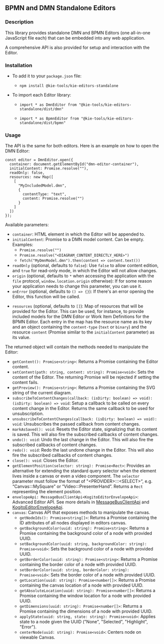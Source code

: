 ## BPMN and DMN Standalone Editors

### Description

This library provides standalone DMN and BPMN Editors (one all-in-one JavaScript file each) that can be embedded into any web application.

A comprehensive API is also provided for setup and interaction with the Editor.

### Installation

- To add it to your `package.json` file:

  - `npm install @kie-tools/kie-editors-standalone`

- To import each Editor library:

  - `import * as DmnEditor from "@kie-tools/kie-editors-standalone/dist/dmn"`

  - `import * as BpmnEditor from "@kie-tools/kie-editors-standalone/dist/bpmn"`

### Usage

The API is the same for both editors. Here is an example on how to open the DMN Editor:

```
const editor = DmnEditor.open({
  container: document.getElementById("dmn-editor-container"),
  initialContent: Promise.resolve(""),
  readOnly: false,
  resources: new Map([
    [
      "MyIncludedModel.dmn",
      {
        contentType: "text",
        content: Promise.resolve("")
      }
    ]
  ])
});
```

Available parameters:

- `container`: HTML element in which the Editor will be appended to.
- `initialContent`: Promise to a DMN model content. Can be empty. Examples:
  - `Promise.resolve("")`
  - `Promise.resolve("<DIAGRAM_CONTENT_DIRECTLY_HERE>")`
  - `fetch("MyDmnModel.dmn").then(content => content.text())`
- `readOnly` (optional, defaults to `false`): Use `false` to allow content edition, and `true` for read-only mode, in which the Editor will not allow changes.
- `origin` (optional, defaults to `*` when accessing the application with the `file` protocol, `window.location.origin` otherwise): If for some reason your application needs to change this parameter, you can use it.
- `onError` (optional, defaults to `() => {}`): If there's an error opening the Editor, this function will be called.

* `resources` (optional, defaults to `[]`): Map of resources that will be provided for the Editor. This can be used, for instance, to provide included models for the DMN Editor or Work Item Definitions for the BPMN Editor. Each entry in the map has the resource name as its key and an object containing the `content-type` (`text` or `binary`) and the resource `content` (Promise similar to the `initialContent` parameter) as its value.

The returned object will contain the methods needed to manipulate the Editor:

- `getContent(): Promise<string>`: Returns a Promise containing the Editor content.
- `setContent(path: string, content: string): Promise<void>`: Sets the content of the Editor. The returning Promise will be rejected if setting the content fails.
- `getPreview(): Promise<string>`: Returns a Promise containing the SVG string of the current diagram.
- `subscribeToContentChanges(callback: (isDirty: boolean) => void): (isDirty: boolean) => void`: Setup a callback to be called on every content change in the Editor. Returns the same callback to be used for unsubscription.
- `unsubscribeToContentChanges(callback: (isDirty: boolean) => void): void`: Unsubscribes the passed callback from content changes.
- `markAsSaved(): void`: Resets the Editor state, signalizing that its content is saved. This will also fire the subscribed callbacks of content changes.
- `undo(): void`: Undo the last change in the Editor. This will also fire the subscribed callbacks of content changes.
- `redo(): void`: Redo the last undone change in the Editor. This will also fire the subscribed callbacks of content changes.
- `close(): void`: Closes the Editor.
- `getElementPosition(selector: string): Promise<Rect>`: Provides an alternative for extending the standard query selector when the element lives inside a canvas or even a video component. The `selector` parameter must follow the format of "\<PROVIDER\>:::\<SELECT\>“, e.g. “Canvas:::MySquare” or “Video:::PresenterHand”. Returns a `Rect` representing the element position.
- `envelopeApi: MessageBusClientApi<KogitoEditorEnvelopeApi>`: Advanced Editor API. See more details in [MessageBusClientApi](https://github.com/kiegroup/kie-tools/blob/main/packages/envelope-bus/src/api/index.ts#L43-L56) and [KogitoEditorEnvelopeApi](https://github.com/kiegroup/kie-tools/blob/main/packages/editor/src/api/KogitoEditorEnvelopeApi.ts#L34-L41).
- `canvas`: Canvas API that exposes methods to manipulate the canvas.
  - `getNodeIds(): Promise<string[]>`: Returns a Promise containing the ID attributes of all nodes displayed in editors canvas.
  - `getBackgroundColor(uuid: string): Promise<string>`: Returns a Promise containing the background color of a node with provided UUID.
  - `setBackgroundColor(uuid: string, backgroundColor: string): Promise<void>`: Sets the background color of a node with provided UUID.
  - `getBorderColor(uuid: string): Promise<string>`: Returns a Promise containing the border color of a node with provided UUID.
  - `setBorderColor(uuid: string, borderColor: string): Promise<void>`: Sets the border color of a node with provided UUID.
  - `getLocation(uuid: string): Promise<number[]>`: Returns a Promise containing the canvas location of a node with provided UUID.
  - `getAbsoluteLocation(uuid: string): Promise<number[]>`: Returns a Promise containing the window location for a node with provided UUID.
  - `getDimensions(uuid: string): Promise<number[]>`: Returns a Promise containing the dimensions of a node with provided UUID.
  - `applyState(uuid: string, state: string): Promise<void>`: Applies state to a node given the UUID ("None", "Selected", "Highlight", "Error").
  - `centerNode(uuid: string): Promise<void>`: Centers node on viewable Canvas.
  